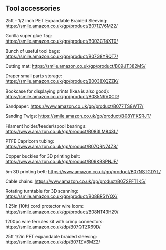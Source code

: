 ## Tool accessories

25ft - 1/2 inch PET Expandable Braided Sleeving: https://smile.amazon.co.uk/gp/product/B071ZV6MZ2/

Gorilla super glue 15g: https://smile.amazon.co.uk/gp/product/B003CT4XT0/

Bunch of useful tool bags: https://smile.amazon.co.uk/gp/product/B07G8YRQT7/

Cutting mat: https://smile.amazon.co.uk/gp/product/B09JT382MS/

Draper small parts storage: https://smile.amazon.co.uk/gp/product/B0038XQZZK/

Bookcase for displaying prints (Ikea is also good): https://smile.amazon.co.uk/gp/product/B085NRVXCD/

Sandpaper: https://www.amazon.co.uk/gp/product/B077TS8WT7/

Sanding Twigs: https://smile.amazon.co.uk/gp/product/B08YFKSRJT/

Filament holder/feeder/spool bearings: https://www.amazon.co.uk/gp/product/B083LM843L/

PTFE Capricorn tubing: https://www.amazon.co.uk/gp/product/B07QRN74Z8/

Copper buckles for 3D printing belt: https://www.amazon.co.uk/gp/product/B09KBSPNJF/

5m 3D printing belt: https://www.amazon.co.uk/gp/product/B07NSTGDYL/

Cable chains: https://www.amazon.co.uk/gp/product/B07SFFT1K5/

Rotating turntable for 3D scanning: https://smile.amazon.co.uk/gp/product/B08BR51YQX/

1.25in (10ft) cord protector wire loom: https://smile.amazon.co.uk/gp/product/B08NT43H29/

1200pc wire ferrules kit with crimp connectors: https://smile.amazon.co.uk/dp/B07QTZR69D/

25ft 1/2in PET expandable braided sleeving: https://smile.amazon.co.uk/dp/B071ZV6MZ2/

